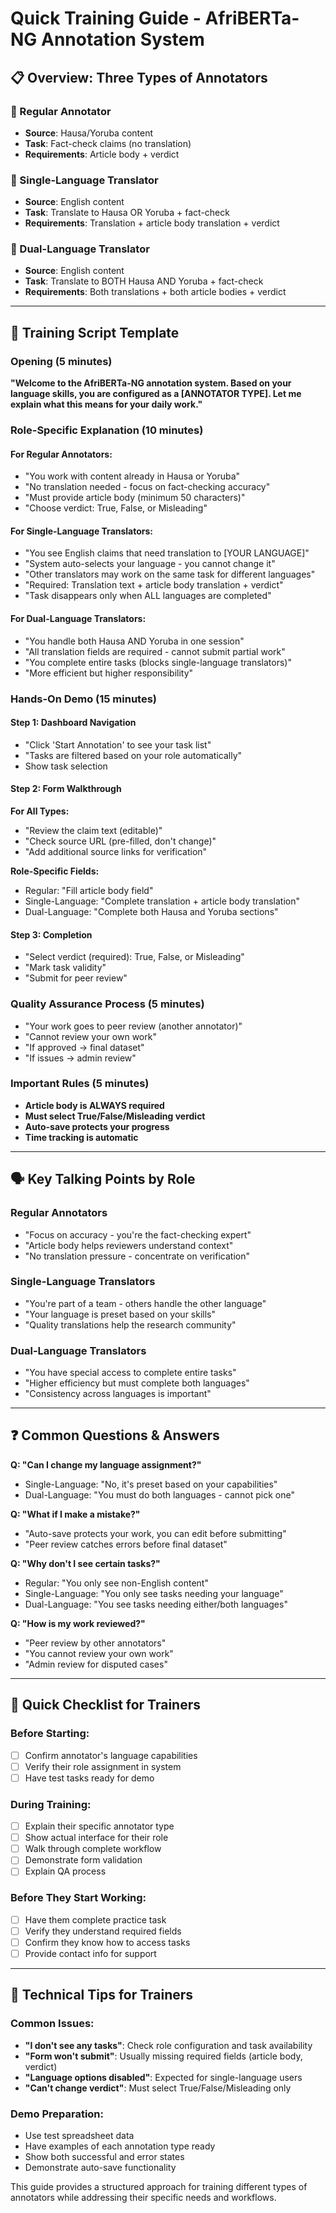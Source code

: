 # Quick Training Guide - AfriBERTa-NG Annotation System

## 📋 Overview: Three Types of Annotators

### 🔹 Regular Annotator

- **Source**: Hausa/Yoruba content
- **Task**: Fact-check claims (no translation)
- **Requirements**: Article body + verdict

### 🔸 Single-Language Translator

- **Source**: English content
- **Task**: Translate to Hausa OR Yoruba + fact-check
- **Requirements**: Translation + article body translation + verdict

### 🔶 Dual-Language Translator

- **Source**: English content
- **Task**: Translate to BOTH Hausa AND Yoruba + fact-check
- **Requirements**: Both translations + both article bodies + verdict

---

## 🎯 Training Script Template

### Opening (5 minutes)

**"Welcome to the AfriBERTa-NG annotation system. Based on your language skills, you are configured as a [ANNOTATOR TYPE]. Let me explain what this means for your daily work."**

### Role-Specific Explanation (10 minutes)

#### For Regular Annotators:

- "You work with content already in Hausa or Yoruba"
- "No translation needed - focus on fact-checking accuracy"
- "Must provide article body (minimum 50 characters)"
- "Choose verdict: True, False, or Misleading"

#### For Single-Language Translators:

- "You see English claims that need translation to [YOUR LANGUAGE]"
- "System auto-selects your language - you cannot change it"
- "Other translators may work on the same task for different languages"
- "Required: Translation text + article body translation + verdict"
- "Task disappears only when ALL languages are completed"

#### For Dual-Language Translators:

- "You handle both Hausa AND Yoruba in one session"
- "All translation fields are required - cannot submit partial work"
- "You complete entire tasks (blocks single-language translators)"
- "More efficient but higher responsibility"

### Hands-On Demo (15 minutes)

#### Step 1: Dashboard Navigation

- "Click 'Start Annotation' to see your task list"
- "Tasks are filtered based on your role automatically"
- Show task selection

#### Step 2: Form Walkthrough

**For All Types:**

- "Review the claim text (editable)"
- "Check source URL (pre-filled, don't change)"
- "Add additional source links for verification"

**Role-Specific Fields:**

- Regular: "Fill article body field"
- Single-Language: "Complete translation + article body translation"
- Dual-Language: "Complete both Hausa and Yoruba sections"

#### Step 3: Completion

- "Select verdict (required): True, False, or Misleading"
- "Mark task validity"
- "Submit for peer review"

### Quality Assurance Process (5 minutes)

- "Your work goes to peer review (another annotator)"
- "Cannot review your own work"
- "If approved → final dataset"
- "If issues → admin review"

### Important Rules (5 minutes)

- **Article body is ALWAYS required**
- **Must select True/False/Misleading verdict**
- **Auto-save protects your progress**
- **Time tracking is automatic**

---

## 🗣️ Key Talking Points by Role

### Regular Annotators

- "Focus on accuracy - you're the fact-checking expert"
- "Article body helps reviewers understand context"
- "No translation pressure - concentrate on verification"

### Single-Language Translators

- "You're part of a team - others handle the other language"
- "Your language is preset based on your skills"
- "Quality translations help the research community"

### Dual-Language Translators

- "You have special access to complete entire tasks"
- "Higher efficiency but must complete both languages"
- "Consistency across languages is important"

---

## ❓ Common Questions & Answers

**Q: "Can I change my language assignment?"**

- Single-Language: "No, it's preset based on your capabilities"
- Dual-Language: "You must do both languages - cannot pick one"

**Q: "What if I make a mistake?"**

- "Auto-save protects your work, you can edit before submitting"
- "Peer review catches errors before final dataset"

**Q: "Why don't I see certain tasks?"**

- Regular: "You only see non-English content"
- Single-Language: "You only see tasks needing your language"
- Dual-Language: "You see tasks needing either/both languages"

**Q: "How is my work reviewed?"**

- "Peer review by other annotators"
- "You cannot review your own work"
- "Admin review for disputed cases"

---

## 📝 Quick Checklist for Trainers

### Before Starting:

- [ ] Confirm annotator's language capabilities
- [ ] Verify their role assignment in system
- [ ] Have test tasks ready for demo

### During Training:

- [ ] Explain their specific annotator type
- [ ] Show actual interface for their role
- [ ] Walk through complete workflow
- [ ] Demonstrate form validation
- [ ] Explain QA process

### Before They Start Working:

- [ ] Have them complete practice task
- [ ] Verify they understand required fields
- [ ] Confirm they know how to access tasks
- [ ] Provide contact info for support

---

## 🔧 Technical Tips for Trainers

### Common Issues:

- **"I don't see any tasks"**: Check role configuration and task availability
- **"Form won't submit"**: Usually missing required fields (article body, verdict)
- **"Language options disabled"**: Expected for single-language users
- **"Can't change verdict"**: Must select True/False/Misleading only

### Demo Preparation:

- Use test spreadsheet data
- Have examples of each annotation type ready
- Show both successful and error states
- Demonstrate auto-save functionality

This guide provides a structured approach for training different types of annotators while addressing their specific needs and workflows.
